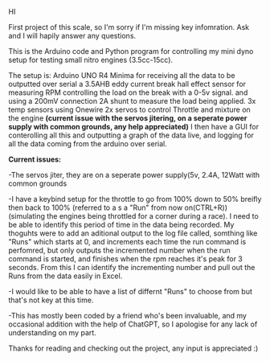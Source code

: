HI 

First project of this scale, so I'm sorry if I'm missing key infomration. Ask and I will hapily answer any questions.

This is the Arduino code and Python program for controlling my mini dyno setup for testing small nitro engines (3.5cc-15cc). 


The setup is:
Arduino UNO R4 Minima for receiving all the data to be outputted over serial
a 3.5AHB eddy current break
hall effect sensor for measuring RPM
controlling the load on the break with a 0-5v signal.
and using a 200mV connection 2A shunt to measure the load being applied.
3x temp sensors using Onewire
2x servos to control Throttle and mixture on the engine **(current issue with the servos jitering, on a seperate power supply with common grounds, any help appreciated)**
I then have a GUI for conterolling all this and outputting a graph of the data live, and logging for all the data coming from the arduino over serial.

**Current issues:**

-The servos jiter, they are on a seperate power supply(5v, 2.4A, 12Watt with common grounds

-I have a keybind setup for the throttle to go from 100% down to 50% breifly then back to 100% (referred to a s a "Run" from now on(CTRL+R)) (simulating the engines being throttled for a corner during a race).
I need to be able to identify this period of time in the data being recorded. 
My thoguhts were to add an aditional output to the log file called, somthing like "Runs" which starts at 0, and increments each time the run command is perfomred, but only outputs the incremented number when the run command is started, and finishes when the rpm reaches it's peak for 3 seconds. 
From this I can identify the incrementing number and pull out the Runs from the data easily in Excel. 

-I would like to be able to have a list of differnt "Runs" to choose from but that's not key at this time.

-This has mostly been coded by a friend who's been invaluable, and my occasional addition with the help of ChatGPT, so I apologise for any lack of understanding on my part. 

Thanks for reading and checking out the project, any input is appreciated :)

